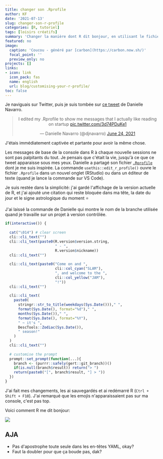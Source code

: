 ```yaml
---
title: changer son .Rprofile
author: KF
date: '2021-07-13'
slug: changer-son-r-profile
categories: [R, tutoriel]
tags: [loisirs créatifs]
summary: 'Changer la manière dont R dit bonjour, en utilisant le fichier `.Rprofile`. Plus sympa et met du baume au coeur.'
featured: no
image:
  caption: 'Coucou - généré par [carbon](https://carbon.now.sh/)'
  focal_point: ''
  preview_only: no
projects: []
links:
- icon: link
  icon_pack: fas
  name: english
  url: blog/customising-your-r-profile/
toc: false
---
```


Je naviguais sur Twitter, puis je suis tombée sur [ce tweet](https://twitter.com/djnavarro/status/1407971934021713920?s=20) de Danielle Navarro.

<center>
<blockquote class="twitter-tweet"><p lang="en" dir="ltr">I edited my .Rprofile to show me messages that I actually like reading on startup <a href="https://t.co/3d74PDuKe1">pic.twitter.com/3d74PDuKe1</a></p>&mdash; Danielle Navarro (@djnavarro) <a href="https://twitter.com/djnavarro/status/1407971934021713920?ref_src=twsrc%5Etfw">June 24, 2021</a></blockquote> <script async src="https://platform.twitter.com/widgets.js" charset="utf-8"></script> 
</center>

J'étais immédiatement captivée et partante pour avoir la même chose. 
 
Les messages de base de la console dans R à chaque nouvelle sessions ne sont pas palpitants du tout. Je pensais que c'était la vie, jusqu'à ce que ce tweet apparaisse sous mes yeux. Danielle a partagé son fichier [`.Rprofile`](https://gist.github.com/djnavarro/0fa53868439f8db604fcd23bbef01288) dont je me suis inspirée. La commande `usethis::edit_r_profile()` ouvre le fichier `.Rprofile` dans un nouvel onglet (RStudio) ou dans un éditeur de texte (quand je lance la commande sur VS Code).

Je suis restée dans la simplicité: j'ai gardé l'affichage de la version actuelle de R, et j'ai ajouté une citation qui reste bloquée dans ma tête, la date du jour et le signe astrologique du moment :star:

J'ai laissé la commande de Danielle qui montre le nom de la branche utilisée quand je travaille sur un projet à version contrôlée.

```r
if(interactive()) {
  
  cat("\014") # clear screen
  cli::cli_text("")
  cli::cli_text(paste0(R.version$version.string,
                       " - ",
                       R.version$nickname))
  cli::cli_text("")
  
  cli::cli_text(paste0("Come on and ",
                       cli::col_cyan("SLAM"),
                       ", and welcome to the ",
                       cli::col_yellow("JAM"),
                       "!"))
  cli::cli_text("")
  
  cli::cli_text(
    paste0(
      stringr::str_to_title(weekdays(Sys.Date()))," ",
      format(Sys.Date(), format="%d")," ",
      months(Sys.Date())," ",
      format(Sys.Date(), format="%Y"),
      " ~ it's ",
      DescTools::Zodiac(Sys.Date()),
      " season!"
    )
  )
  cli::cli_text("")
  
  # customise the prompt
  prompt::set_prompt(function(...){
    branch <- (purrr::safely(gert::git_branch))()
    if(is.null(branch$result)) return("> ")
    return(paste0("[", branch$result, "] > "))
  })
}
```

J'ai fait mes changements, les ai sauvegardés et ai redémarré R (`Ctrl + Shift + F10`). J'ai remarqué que les emojis n'apparaissaient pas sur ma console, c'est pas top. 

Voici comment R me dit bonjour:

![](rprofile.png)

## AJA

* Pas d'apostrophe toute seule dans les en-têtes YAML, okay?
* Faut la doubler pour que ça boude pas, dak?
